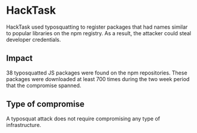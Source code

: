 # HackTask

HackTask used typosquatting to register packages that had names similar to
popular libraries on the npm registry. As a result, the attacker could steal
developer credentials.

## Impact

38 typosquatted JS packages were found on the npm repositories. These packages
were downloaded at least 700 times during the two week period that the
compromise spanned.

## Type of compromise

A typosquat attack does not require compromising any type of infrastructure.

